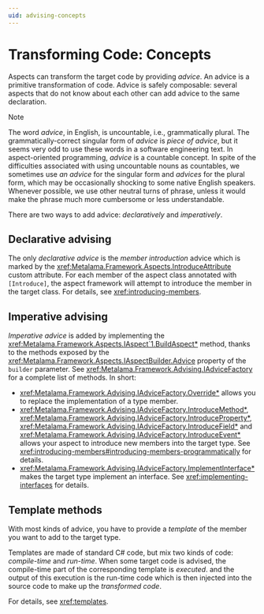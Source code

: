 ```yaml
---
uid: advising-concepts
---
```


# Transforming Code: Concepts

Aspects can transform the target code by providing _advice_. An advice is a primitive transformation of code. Advice is safely composable: several aspects that do not know about each other can add advice to the same declaration.

> [!NOTE]
> The word _advice_, in English, is uncountable, i.e., grammatically plural. The grammatically-correct singular form of _advice_ is _piece of advice_, but it seems very odd to use these words in a software engineering text. In aspect-oriented programming, _advice_ is a countable concept. In spite of the difficulties associated with using uncountable nouns as countables, we sometimes use _an advice_ for the singular form and _advices_ for the plural form, which may be occasionally shocking to some native English speakers. Whenever possible, we use other neutral turns of phrase, unless it would make the phrase much more cumbersome or less understandable.

There are two ways to add advice: _declaratively_ and _imperatively_.

## Declarative advising

The only _declarative advice_ is the _member introduction_ advice which is marked by the <xref:Metalama.Framework.Aspects.IntroduceAttribute> custom attribute. For each member of the aspect class annotated with `[Introduce]`, the aspect framework will attempt to introduce the member in the target class. For details, see <xref:introducing-members>.

## Imperative advising

_Imperative advice_ is added by implementing the <xref:Metalama.Framework.Aspects.IAspect`1.BuildAspect*> method, thanks to the methods exposed by the <xref:Metalama.Framework.Aspects.IAspectBuilder.Advice> property of the `builder` parameter. See <xref:Metalama.Framework.Advising.IAdviceFactory> for a complete list of methods. In short:

* <xref:Metalama.Framework.Advising.IAdviceFactory.Override*> allows you to replace the implementation of a type member.
* <xref:Metalama.Framework.Advising.IAdviceFactory.IntroduceMethod*>, <xref:Metalama.Framework.Advising.IAdviceFactory.IntroduceProperty*>, <xref:Metalama.Framework.Advising.IAdviceFactory.IntroduceField*> and <xref:Metalama.Framework.Advising.IAdviceFactory.IntroduceEvent*> allows your aspect to introduce new members into the target type. See <xref:introducing-members#introducing-members-programmatically> for details.
* <xref:Metalama.Framework.Advising.IAdviceFactory.ImplementInterface*> makes the target type implement an interface. See <xref:implementing-interfaces> for details.

## Template methods

With most kinds of advice, you have to provide a _template_ of the member you want to add to the target type. 

Templates are made of standard C# code, but mix two kinds of code: _compile-time_ and _run-time_. When some target code is advised, the compile-time part of the corresponding template is _executed_. and the output of this execution is the run-time code which is then injected into the source code to make up the _transformed code_.

For details, see <xref:templates>.

